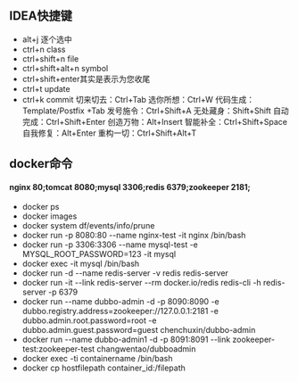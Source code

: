 ## IDEA快捷键
- alt+j 逐个选中
- ctrl+n class
- ctrl+shift+n file
- ctrl+shift+alt+n symbol
- ctrl+shift+enter其实是表示为您收尾
- ctrl+t update
- ctrl+k commit
切来切去：Ctrl+Tab
选你所想：Ctrl+W
代码生成：Template/Postfix +Tab
发号施令：Ctrl+Shift+A
无处藏身：Shift+Shift
自动完成：Ctrl+Shift+Enter
创造万物：Alt+Insert
智能补全：Ctrl+Shift+Space
自我修复：Alt+Enter
重构一切：Ctrl+Shift+Alt+T


## docker命令
#### nginx 80;tomcat 8080;mysql 3306;redis 6379;zookeeper 2181;
- docker ps
- docker images
- docker system   df/events/info/prune
- docker run -p 8080:80 --name nginx-test -it nginx /bin/bash
- docker run -p 3306:3306 --name mysql-test -e MYSQL_ROOT_PASSWORD=123 -it mysql
- docker exec -it mysql /bin/bash
- docker run -d --name redis-server -v redis redis-server 
- docker run -it --link redis-server --rm docker.io/redis redis-cli -h redis-server -p 6379
- docker run --name dubbo-admin -d -p 8090:8090 -e dubbo.registry.address=zookeeper://127.0.0.1:2181 -e dubbo.admin.root.password=root -e dubbo.admin.guest.password=guest chenchuxin/dubbo-admin
- docker run --name dubbo-admin1 -d -p 8091:8091 --link zookeeper-test:zookeeper-test changwentao/dubboadmin
- docker exec -ti containername /bin/bash
- docker cp    hostfilepath  container_id:/filepath

